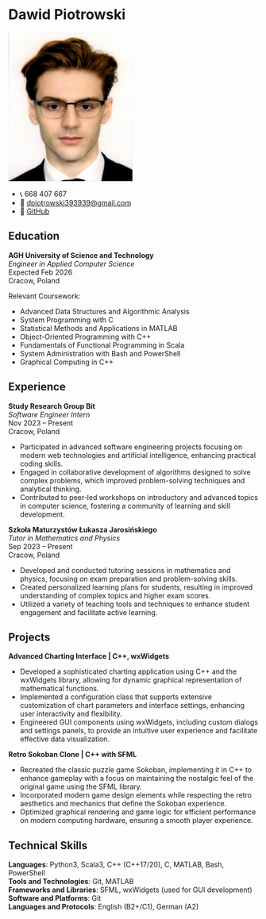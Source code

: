 # Dawid Piotrowski

<img src="CV_pic.png" alt="Profile Picture" width="250" height="300">

- 📞 668 407 667
- 📧 [dpiotrowski393939@gmail.com](mailto:dpiotrowski393939@gmail.com)
- 🔗 [GitHub](https://github.com/LeoTheOriginal)

## Education

**AGH University of Science and Technology**  
_Engineer in Applied Computer Science_  
Expected Feb 2026  
Cracow, Poland  

Relevant Coursework:
- Advanced Data Structures and Algorithmic Analysis
- System Programming with C
- Statistical Methods and Applications in MATLAB
- Object-Oriented Programming with C++
- Fundamentals of Functional Programming in Scala
- System Administration with Bash and PowerShell
- Graphical Computing in C++

## Experience

**Study Research Group Bit**  
_Software Engineer Intern_  
Nov 2023 – Present  
Cracow, Poland  

- Participated in advanced software engineering projects focusing on modern web technologies and artificial intelligence, enhancing practical coding skills.
- Engaged in collaborative development of algorithms designed to solve complex problems, which improved problem-solving techniques and analytical thinking.
- Contributed to peer-led workshops on introductory and advanced topics in computer science, fostering a community of learning and skill development.

**Szkoła Maturzystów Łukasza Jarosińskiego**  
_Tutor in Mathematics and Physics_  
Sep 2023 – Present  
Cracow, Poland  

- Developed and conducted tutoring sessions in mathematics and physics, focusing on exam preparation and problem-solving skills.
- Created personalized learning plans for students, resulting in improved understanding of complex topics and higher exam scores.
- Utilized a variety of teaching tools and techniques to enhance student engagement and facilitate active learning.

## Projects

**Advanced Charting Interface | C++, wxWidgets**  
- Developed a sophisticated charting application using C++ and the wxWidgets library, allowing for dynamic graphical representation of mathematical functions.
- Implemented a configuration class that supports extensive customization of chart parameters and interface settings, enhancing user interactivity and flexibility.
- Engineered GUI components using wxWidgets, including custom dialogs and settings panels, to provide an intuitive user experience and facilitate effective data visualization.

**Retro Sokoban Clone | C++ with SFML**  
- Recreated the classic puzzle game Sokoban, implementing it in C++ to enhance gameplay with a focus on maintaining the nostalgic feel of the original game using the SFML library.
- Incorporated modern game design elements while respecting the retro aesthetics and mechanics that define the Sokoban experience.
- Optimized graphical rendering and game logic for efficient performance on modern computing hardware, ensuring a smooth player experience.

## Technical Skills

**Languages**: Python3, Scala3, C++ (C++17/20), C, MATLAB, Bash, PowerShell  
**Tools and Technologies**: Git, MATLAB  
**Frameworks and Libraries**: SFML, wxWidgets (used for GUI development)  
**Software and Platforms**: Git  
**Languages and Protocols**: English (B2+/C1), German (A2)
